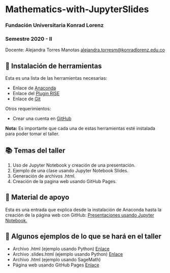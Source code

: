 
# Mathematics-with-JupyterSlides 

### Fundación Universitaria Konrad Lorenz
### Semestre 2020 - II

Docente: Alejandra Torres Manotas [alejandra.torresm@konradlorenz.edu.co](mailto:alejandra.torresm@konradlorenz.edu.co)


## 🤖 Instalación de herramientas 

Esta es una lista de las herramientas necesarias:

* Enlace de [Anaconda](https://www.anaconda.com/products/individual)
* Enlace del [Plugin RISE](https://rise.readthedocs.io/en/stable/installation.html) 
* Enlace de [Git](https://git-scm.com/book/es/v2/Inicio---Sobre-el-Control-de-Versiones-Instalaci%C3%B3n-de-Git)

Otros requerimientos:

* Crear una cuenta en [GitHub](https://github.com/)

**Nota:** Es importante que cada una de estas herramientas esté instalada para poder tomar el taller.

## 📚 Temas del taller

1. Uso de Jupyter Notebook y creación de una presentación.
2. Ejemplo de una clase usando Jupyter Notebook Slides.
3. Generación de archivos .html.
4. Creación de la pagina web usando GitHub Pages.

## 🔗 Material de apoyo

Esta es una entrada que explica desde la instalación de Anaconda hasta la creación de la página web con GitHub: [Presentaciones usando Jupyter Notebook.](https://medium.com/@alejatorresm/presentaciones-usando-jupyter-notebook-6cb20434fbe9)

## 📝 Algunos ejemplos de lo que se hará en el taller

* Archivo .html (ejemplo usando Python) [Enlace](https://alejandratm.github.io/Mathematics-with-JupyterSlides/ProductoCartesiano/Producto%20cartesiano.html)
* Archivo .slides.html (ejemplo usando Python) [Enlace](https://alejandratm.github.io/Mathematics-with-JupyterSlides/Divisibilidad/Divisibilidad.slides.html#/)
* Archivo .html (ejemplo usando SageMath)
* Página web usando GitHub Pages [Enlace](https://alejandratm.github.io/Jupyter-Slides-Hola-Mundo/)
